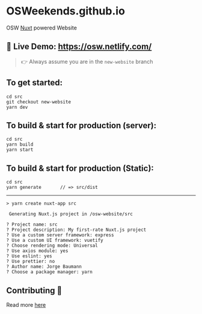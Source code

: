 # OSWeekends.github.io
OSW [Nuxt](https://nuxtjs.org) powered Website 

## 👾 Live Demo: https://osw.netlify.com/


> 👉 Always assume you are in the `new-website` branch

##  To get started:

    cd src
    git checkout new-website
    yarn dev 

##  To build & start for production (server):

    cd src
    yarn build
    yarn start

##  To build & start for production (Static):

    cd src
    yarn generate       // => src/dist
  
  ----

```
> yarn create nuxt-app src

 Generating Nuxt.js project in /osw-website/src
 
? Project name: src
? Project description: My first-rate Nuxt.js project
? Use a custom server framework: express
? Use a custom UI framework: vuetify
? Choose rendering mode: Universal
? Use axios module: yes
? Use eslint: yes
? Use prettier: no
? Author name: Jorge Baumann
? Choose a package manager: yarn
```

## Contributing 🦄
Read more [here](./CONTRIBUTING.md)
